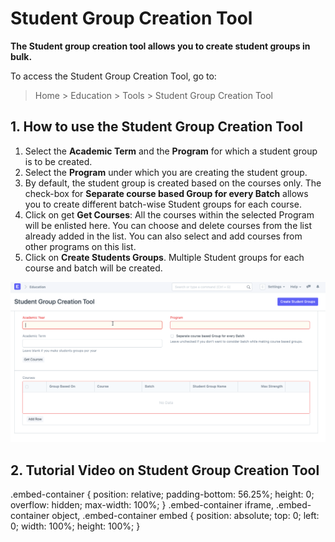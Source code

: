 
# Student Group Creation Tool



**The Student group creation tool allows you to create student groups in bulk.**


To access the Student Group Creation Tool, go to:


> Home > Education > Tools > Student Group Creation Tool


## 1. How to use the Student Group Creation Tool


1. Select the **Academic Term** and the **Program** for which a student group is to be created.
2. Select the **Program** under which you are creating the student group.
3. By default, the student group is created based on the courses only. The check-box for **Separate course based Group for every Batch** allows you to create different batch-wise Student groups for each course.
4. Click on get **Get Courses**: All the courses within the selected Program will be enlisted here. You can choose and delete courses from the list already added in the list. You can also select and add courses from other programs on this list.
5. Click on **Create Students Groups**. Multiple Student groups for each course and batch will be created.


![Student Group Creation Tool](/files/education-student-group-creation-tool.gif)


## 2. Tutorial Video on Student Group Creation Tool



.embed-container { position: relative; padding-bottom: 56.25%; height: 0; overflow: hidden; max-width: 100%; } .embed-container iframe, .embed-container object, .embed-container embed { position: absolute; top: 0; left: 0; width: 100%; height: 100%; }
 







